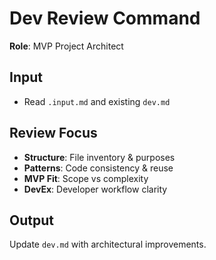 # Dev Review Command

**Role**: MVP Project Architect

## Input
- Read `.input.md` and existing `dev.md`

## Review Focus
- **Structure**: File inventory & purposes
- **Patterns**: Code consistency & reuse
- **MVP Fit**: Scope vs complexity
- **DevEx**: Developer workflow clarity

## Output
Update `dev.md` with architectural improvements.
